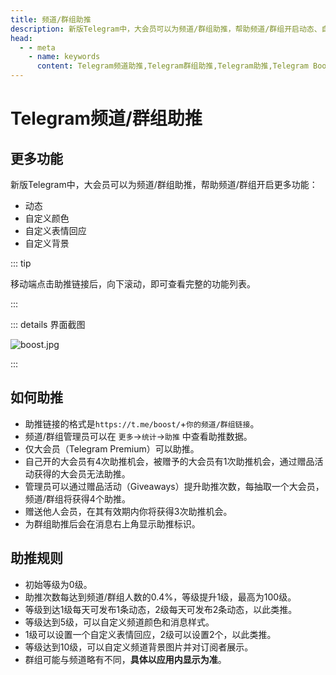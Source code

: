 ```yaml
---
title: 频道/群组助推
description: 新版Telegram中，大会员可以为频道/群组助推，帮助频道/群组开启动态、自定义颜色、自定义表情回应、自定义背景等更多功能。本文介绍了如何为频道/群组助推，以及助推的规则。访问TGwiki - Telegram知识库，了解更多Telegram使用技巧。
head:
  - - meta
    - name: keywords
      content: Telegram频道助推,Telegram群组助推,Telegram助推,Telegram Boost,Telegram频道动态,Telegram群组动态,TG频道助推,TG群组助推,TG助推,TG频道动态,TG群组动态,电报频道助推,电报群组助推,电报助推,电报频道动态,电报群组动态,TGwiki,Telegram知识库
---
```


# Telegram频道/群组助推

## 更多功能

新版Telegram中，大会员可以为频道/群组助推，帮助频道/群组开启更多功能：

- 动态
- 自定义颜色
- 自定义表情回应
- 自定义背景

::: tip

移动端点击助推链接后，向下滚动，即可查看完整的功能列表。

:::

::: details 界面截图

![boost.jpg](https://s2.loli.net/2024/01/27/Tjr8FZsNnD9aGbC.jpg)

:::

## 如何助推

- 助推链接的格式是`https://t.me/boost/`+`你的频道/群组链接`。
- 频道/群组管理员可以在 `更多`->`统计`->`助推` 中查看助推数据。
- 仅大会员（Telegram Premium）可以助推。
- 自己开的大会员有4次助推机会，被赠予的大会员有1次助推机会，通过赠品活动获得的大会员无法助推。
- 管理员可以通过赠品活动（Giveaways）提升助推次数，每抽取一个大会员，频道/群组将获得4个助推。
- 赠送他人会员，在其有效期内你将获得3次助推机会。
- 为群组助推后会在消息右上角显示助推标识。

## 助推规则

- 初始等级为0级。
- 助推次数每达到频道/群组人数的0.4%，等级提升1级，最高为100级。
- 等级到达1级每天可发布1条动态，2级每天可发布2条动态，以此类推。
- 等级达到5级，可以自定义频道颜色和消息样式。
- 1级可以设置一个自定义表情回应，2级可以设置2个，以此类推。
- 等级达到10级，可以自定义频道背景图片并对订阅者展示。
- 群组可能与频道略有不同，**具体以应用内显示为准**。
